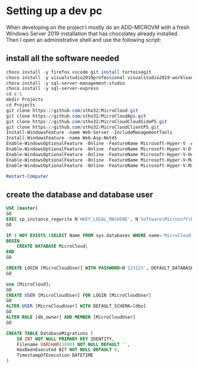 # Setting up a dev pc

When developing on the project I mostly do an ADD-MICROVM with a fresh Windows Server 2019 installation that has chocolatey already installed. Then I open an administrative shell and use the following script:

## install all the software needed

```powershell
choco install -y firefox vscode git.install tortoisegit
choco install -y visualstudio2019professional visualstudio2019-workload-netweb 
choco install -y sql-server-management-studio
choco install -y sql-server-express
cd c:\
mkdir Projects
cd Projects
git clone https://github.com/stho32/MicroCloud.git
git clone https://github.com/stho32/MicroCloudApi.git
git clone https://github.com/stho32/MicroCloudCloudSidePS.git
git clone https://github.com/stho32/MicroCloudClientPS.git
Install-WindowsFeature -name Web-Server -IncludeManagementTools
Install-WindowsFeature -name Web-Asp-Net45
Enable-WindowsOptionalFeature -Online -FeatureName Microsoft-Hyper-V -All -NoRestart
Enable-WindowsOptionalFeature -Online -FeatureName Microsoft-Hyper-V-Offline -All -NoRestart
Enable-WindowsOptionalFeature -Online -FeatureName Microsoft-Hyper-V-Online -All -NoRestart
Enable-WindowsOptionalFeature -Online -FeatureName Microsoft-Hyper-V-Management-Clients -All -NoRestart
Enable-WindowsOptionalFeature -Online -FeatureName Microsoft-Hyper-V-Management-PowerShell -All -NoRestart

Restart-Computer
```

## create the database and database user

```sql
USE [master]
GO
EXEC xp_instance_regwrite N'HKEY_LOCAL_MACHINE', N'Software\Microsoft\MSSQLServer\MSSQLServer', N'LoginMode', REG_DWORD, 2
GO

IF ( NOT EXISTS (SELECT Name FROM sys.databases WHERE name='MicroCloud') ) 
BEGIN
    CREATE DATABASE MicroCloud;
END
GO

CREATE LOGIN [MicroCloudUser] WITH PASSWORD=N'123123', DEFAULT_DATABASE=[MicroCloud], CHECK_EXPIRATION=OFF, CHECK_POLICY=OFF
GO

use [MicroCloud];
GO
CREATE USER [MicroCloudUser] FOR LOGIN [MicroCloudUser]
GO
ALTER USER [MicroCloudUser] WITH DEFAULT_SCHEMA=[dbo]
GO
ALTER ROLE [db_owner] ADD MEMBER [MicroCloudUser]
GO

CREATE TABLE DatabaseMigrations (
	Id INT NOT NULL PRIMARY KEY IDENTITY,
	Filename VARCHAR(1000) NOT NULL DEFAULT '',
	HasBeenExecuted BIT NOT NULL DEFAULT 0,
	TimestampOfExecution DATETIME 
)
```

